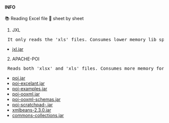 #### INFO 
:books: Reading Excel file :eyes: sheet by sheet
1. JXL
<pre> It only reads the 'xls' files. Consumes lower memory lib space </pre>
   - [jxl.jar](https://mvnrepository.com/artifact/net.sourceforge.jexcelapi/jxl)
2. APACHE-POI 
<pre> Reads both 'xlsx' and 'xls' files. Consumes more memory for lib space</pre>
   - [poi.jar](https://mvnrepository.com/artifact/org.apache.poi/poi)
   - [poi-excelant.jar](https://mvnrepository.com/artifact/org.apache.poi/poi-excelant)
   - [poi-examples.jar](https://mvnrepository.com/artifact/org.apache.poi/poi-examples)
   - [poi-ooxml.jar](https://mvnrepository.com/artifact/org.apache.poi/poi-ooxml-schemas)
   - [poi-ooxml-schemas.jar](https://mvnrepository.com/artifact/org.apache.poi/poi-ooxml-schemas)
   - [poi-scratchpad-.jar](https://mvnrepository.com/artifact/org.apache.poi/poi-scratchpad)
   - [xmlbeans-2.3.0.jar](https://mvnrepository.com/artifact/org.apache.xmlbeans/xmlbeans)
   - [commons-collections.jar](https://mvnrepository.com/artifact/org.apache.commons/commons-collections4)


